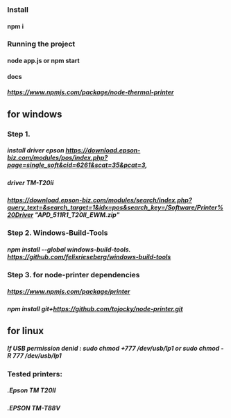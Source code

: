 ### Install
#### npm i

### Running the project
#### node app.js or npm start

#### docs
##### https://www.npmjs.com/package/node-thermal-printer


## for windows

### Step 1. 
##### install driver epson https://download.epson-biz.com/modules/pos/index.php?page=single_soft&cid=6261&scat=35&pcat=3,
##### driver TM-T20ii
##### https://download.epson-biz.com/modules/search/index.php?query_text=&search_target=1&idx=pos&search_key=/Software/Printer%20Driver   "APD_511R1_T20II_EWM.zip"

### Step 2. Windows-Build-Tools 
##### npm install --global windows-build-tools.   https://github.com/felixrieseberg/windows-build-tools

### Step 3. for node-printer dependencies
##### https://www.npmjs.com/package/printer
##### npm install git+https://github.com/tojocky/node-printer.git

## for linux

##### If USB permission denid : sudo chmod +777 /dev/usb/lp1 or sudo chmod -R 777 /dev/usb/lp1

### Tested printers:
#####  .Epson TM T20II
#####  .EPSON TM-T88V
